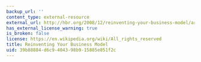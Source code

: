 ```yaml
---
backup_url: ''
content_type: external-resource
external_url: http://hbr.org/2008/12/reinventing-your-business-model/ar/1
has_external_license_warning: true
is_broken: false
license: https://en.wikipedia.org/wiki/All_rights_reserved
title: Reinventing Your Business Model
uid: 39b88884-d6c9-4043-98b9-15885e851f2c
---
```

